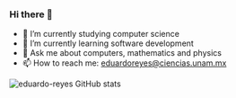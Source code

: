 ### Hi there 👋

- 🔭 I’m currently studying computer science
- 🌱 I’m currently learning software development
- 💬 Ask me about computers, mathematics and physics
- 📫 How to reach me: eduardoreyes@ciencias.unam.mx

![eduardo-reyes GitHub stats](https://github-readme-stats.vercel.app/api?username=eduardo-reyes&show_icons=true&theme=dark)

